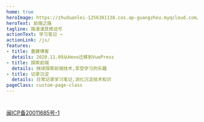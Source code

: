 ```yaml
---
home: true
heroImage: https://zhuduanlei-1256381138.cos.ap-guangzhou.myqcloud.com/uPic/20xFwK.jpg
heroText: 前端之路
tagline: 路漫漫其修远兮
actionText: 学习笔记 →
actionLink: /js/
features:
- title: 重建博客
  details: 2020.11.09从Hexo迁移到VuePress
- title: 探索前端
  details: 继续探索前端技术,享受学习的乐趣
- title: 记录沉淀
  details: 日常记录学习笔记,消化沉淀技术知识
pageClass: custom-page-class
---
```


#

[闽ICP备20011685号-1](https://beian.miit.gov.cn/)
